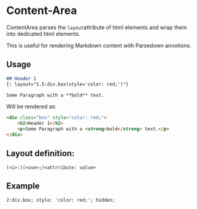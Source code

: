 # Content-Area

ContentArea parses the `layout`attribute of html elements and wrap them into dedicated html elements.

This is useful for rendering Markdown content with Parsedown annotions.

## Usage

```markdown
## Header 1
{: layout="1.5:div.box(style='color: red;')"}

Some Paragraph with a **bold** text.


```

Will be rendered as:

```html
<div class="box" style="color: red;">
    <h2>Header 1</h2>
    <p>Some Paragraph with a <strong>bold</strong> text.</p>
</div>
```


## Layout definition:

```
(<i>:)(<use>;)<attrribute: value>
```

## Example

```markdown
2:div.box; style: 'color: red;'; hidden; 
```



